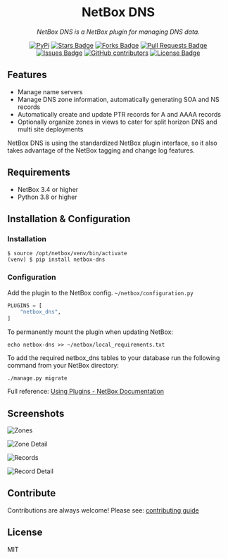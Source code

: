 <h1 align="center">NetBox DNS</h1>

<p align="center"><i>NetBox DNS is a NetBox plugin for managing DNS data.</i></p>

<div align="center">
<a href="https://pypi.org/project/netbox-dns/"><img src="https://img.shields.io/pypi/v/netbox-dns" alt="PyPi"/></a>
<a href="https://github.com/auroraresearchlab/netbox-dns/stargazers"><img src="https://img.shields.io/github/stars/auroraresearchlab/netbox-dns" alt="Stars Badge"/></a>
<a href="https://github.com/auroraresearchlab/netbox-dns/network/members"><img src="https://img.shields.io/github/forks/auroraresearchlab/netbox-dns" alt="Forks Badge"/></a>
<a href="https://github.com/auroraresearchlab/netbox-dns/pulls"><img src="https://img.shields.io/github/issues-pr/auroraresearchlab/netbox-dns" alt="Pull Requests Badge"/></a>
<a href="https://github.com/auroraresearchlab/netbox-dns/issues"><img src="https://img.shields.io/github/issues/auroraresearchlab/netbox-dns" alt="Issues Badge"/></a>
<a href="https://github.com/auroraresearchlab/netbox-dns/graphs/contributors"><img alt="GitHub contributors" src="https://img.shields.io/github/contributors/auroraresearchlab/netbox-dns?color=2b9348"></a>
<a href="https://github.com/auroraresearchlab/netbox-dns/blob/master/LICENSE"><img src="https://img.shields.io/github/license/auroraresearchlab/netbox-dns?color=2b9348" alt="License Badge"/></a>
</div>

## Features

* Manage name servers
* Manage DNS zone information, automatically generating SOA and NS records
* Automatically create and update PTR records for A and AAAA records
* Optionally organize zones in views to cater for split horizon DNS and multi site deployments

NetBox DNS is using the standardized NetBox plugin interface, so it also takes advantage of the NetBox tagging and change log features.

## Requirements

* NetBox 3.4 or higher
* Python 3.8 or higher

## Installation & Configuration

### Installation

```
$ source /opt/netbox/venv/bin/activate
(venv) $ pip install netbox-dns
```

### Configuration

Add the plugin to the NetBox config. `~/netbox/configuration.py`

```python
PLUGINS = [
    "netbox_dns",
]
```

To permanently mount the plugin when updating NetBox:

```
echo netbox-dns >> ~/netbox/local_requirements.txt
```

To add the required netbox_dns tables to your database run the following command from your NetBox directory:

```
./manage.py migrate
```

Full reference: [Using Plugins - NetBox Documentation](https://netbox.readthedocs.io/en/stable/plugins/)

## Screenshots

![Zones](https://raw.githubusercontent.com/auroraresearchlab/netbox-dns/main/docs/images/ZoneList.png)

![Zone Detail](https://raw.githubusercontent.com/auroraresearchlab/netbox-dns/main/docs/images/ZoneDetail.png)

![Records](https://raw.githubusercontent.com/auroraresearchlab/netbox-dns/main/docs/images/RecordList.png)

![Record Detail](https://raw.githubusercontent.com/auroraresearchlab/netbox-dns/main/docs/images/RecordDetail.png)

## Contribute

Contributions are always welcome! Please see: [contributing guide](CONTRIBUTING.md)

## License

MIT
